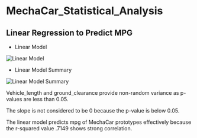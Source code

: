 # MechaCar_Statistical_Analysis

## Linear Regression to Predict MPG

  - Linear Model

![Linear Model](https://user-images.githubusercontent.com/96347933/162550626-d46097f1-4cac-43b3-a8da-0db3ea1e71dc.png)

  - Linear Model Summary

![Linear Model Summary](https://user-images.githubusercontent.com/96347933/162550631-a6c511e1-cc47-48b2-938b-99db236b2a10.png)

Vehicle_length and ground_clearance provide non-random variance as p-values are less than 0.05.

The slope is not considered to be 0 because the p-value is below 0.05.

The linear model predicts mpg of MechaCar prototypes effectively because the r-squared value .7149 shows strong correlation.

